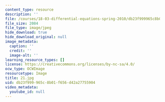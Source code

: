 ```yaml
---
content_type: resource
description: ''
file: /courses/18-03-differential-equations-spring-2010/db23f999965c8b01f656d42a27755904_21.jpg
file_size: 2084
file_type: image/jpeg
hide_download: true
hide_download_original: null
image_metadata:
  caption: ''
  credit: ''
  image-alt: ''
learning_resource_types: []
license: https://creativecommons.org/licenses/by-nc-sa/4.0/
ocw_type: OCWImage
resourcetype: Image
title: 21.jpg
uid: db23f999-965c-8b01-f656-d42a27755904
video_metadata:
  youtube_id: null
---
```

